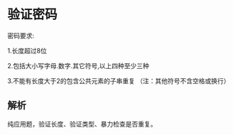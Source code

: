# 验证密码

密码要求:

1.长度超过8位

2.包括大小写字母.数字.其它符号,以上四种至少三种

3.不能有长度大于2的包含公共元素的子串重复 （注：其他符号不含空格或换行）

## 解析

纯应用题，验证长度、验证类型、暴力检查是否重复。
